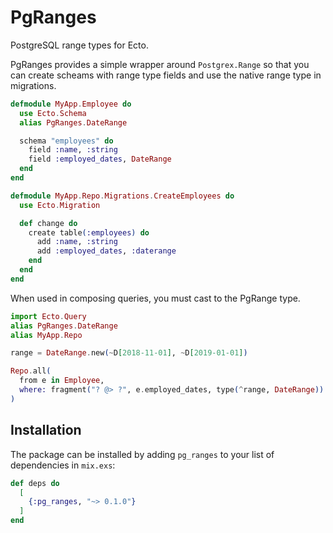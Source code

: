 # PgRanges

PostgreSQL range types for Ecto.

PgRanges provides a simple wrapper around `Postgrex.Range` so that you can
create scheams with range type fields and use the native range type in
migrations.

```elixir
defmodule MyApp.Employee do
  use Ecto.Schema
  alias PgRanges.DateRange

  schema "employees" do
    field :name, :string
    field :employed_dates, DateRange
  end
end

defmodule MyApp.Repo.Migrations.CreateEmployees do
  use Ecto.Migration

  def change do
    create table(:employees) do
      add :name, :string
      add :employed_dates, :daterange
    end
  end
end
```

When used in composing queries, you must cast to the PgRange type.

```elixir
import Ecto.Query
alias PgRanges.DateRange
alias MyApp.Repo

range = DateRange.new(~D[2018-11-01], ~D[2019-01-01])

Repo.all(
  from e in Employee,
  where: fragment("? @> ?", e.employed_dates, type(^range, DateRange))
)
```

## Installation

The package can be installed by adding `pg_ranges` to your list of dependencies
in `mix.exs`:

```elixir
def deps do
  [
    {:pg_ranges, "~> 0.1.0"}
  ]
end
```

